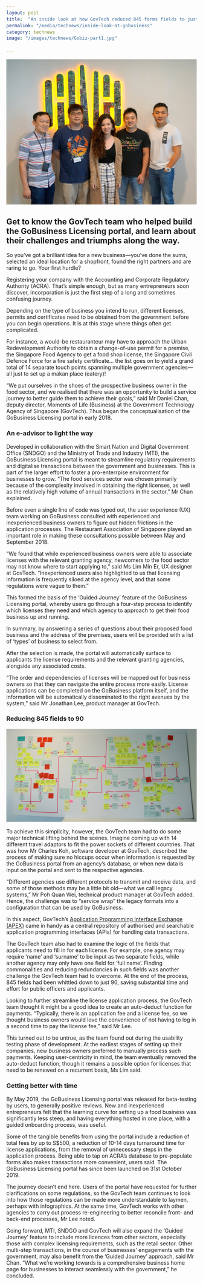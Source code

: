 ```yaml
---
layout: post
title:  "An inside look at how GovTech reduced 845 forms fields to just 90 on the GoBusiness Licensing portal"
permalink: "/media/technews/inside-look-at-gobusiness"
category: technews
image: "/images/technews/Gobiz-part1.jpg"

---
```


![GoBiz development story](/images/technews/Gobiz-part1.jpg)

Get to know the GovTech team who helped build the GoBusiness Licensing portal, and learn about their challenges and triumphs along the way. 
---

So you’ve got a brilliant idea for a new business—you’ve done the sums, selected an ideal location for a shopfront, found the right partners and are raring to go. Your first hurdle? 

Registering your company with the Accounting and Corporate Regulatory Authority (ACRA). That’s simple enough, but as many entrepreneurs soon discover, incorporation is just the first step of a long and sometimes confusing journey.

Depending on the type of business you intend to run, different licenses, permits and certificates need to be obtained from the government before you can begin operations. It is at this stage where things often get complicated.

For instance, a would-be restauranteur may have to approach the Urban Redevelopment Authority to obtain a change-of-use permit for a premise, the Singapore Food Agency to get a food shop license, the Singapore Civil Defence Force for a fire safety certificate… the list goes on to yield a grand total of 14 separate touch points spanning multiple government agencies—all just to set up a makan place (eatery)! 

“We put ourselves in the shoes of the prospective business owner in the food sector, and we realised that there was an opportunity to build a service journey to better guide them to achieve their goals,” said Mr Daniel Chan, deputy director, Moments of Life (Business) at the Government Technology Agency of Singapore (GovTech). Thus began the conceptualisation of the GoBusiness Licensing portal in early 2018.

### **An e-advisor to light the way**

Developed in collaboration with the Smart Nation and Digital Government Office (SNDGO) and the Ministry of Trade and Industry (MTI), the GoBusiness Licensing portal is meant to streamline regulatory requirements and digitalise transactions between the government and businesses. This is part of the larger effort to foster a pro-enterrpise environment for businesses to grow. “The food services sector was chosen primarily because of the complexity involved in obtaining the right licenses, as well as the relatively high volume of annual transactions in the sector,” Mr Chan explained. 

Before even a single line of code was typed out, the user experience (UX) team working on GoBusiness consulted with experienced and inexperienced business owners to figure out hidden frictions in the application processes. The Restaurant Association of Singapore played an important role in making these consultations possible between May and September 2018.

“We found that while experienced business owners were able to associate licenses with the relevant granting agency, newcomers to the food sector may not know where to start applying to,” said Ms Lim Min Er, UX designer at GovTech. “Inexperienced users also highlighted to us that licensing information is frequently siloed at the agency level, and that some regulations were vague to them.”

This formed the basis of the ‘Guided Journey’ feature of the GoBusiness Licensing portal, whereby users go through a four-step process to identify which licenses they need and which agency to approach to get their food business up and running.

In summary, by answering a series of questions about their proposed food business and the address of the premises, users will be provided with a list of ‘types’ of business to select from. 

After the selection is made, the portal will automatically surface to applicants the license requirements and the relevant granting agencies, alongside any associated costs.

“The order and dependencies of licenses will be mapped out for business owners so that they can navigate the entire process more easily. License applications can be completed on the GoBusiness platform itself, and the information will be automatically disseminated to the right avenues by the system,” said Mr Jonathan Lee, product manager at GovTech.

### **Reducing 845 fields to 90**

![GoBiz development story](/images/technews/gobiz-part2.jpg)

To achieve this simplicity, however, the GovTech team had to do some major technical lifting behind the scenes. Imagine coming up with 14 different travel adaptors to fit the power sockets of different countries. That was how Mr Charles Koh, software developer at GovTech, described the process of making sure no hiccups occur when information is requested by the GoBusiness portal from an agency’s database, or when new data is input on the portal and sent to the respective agencies. 

“Different agencies use different protocols to transmit and receive data, and some of those methods may be a little bit old—what we call legacy systems,” Mr Poh Quan Wei, technical product manager at GovTech added. Hence, the challenge was to “service wrap” the legacy formats into a configuration that can be used by GoBusiness. 

In this aspect, GovTech’s [Application Programming Interface Exchange (APEX)](https://www.tech.gov.sg/media/technews/getting-to-know-nectar-and-apex) came in handy as a central repository of authorised and searchable application programming interfaces (APIs) for handling data transactions.
	
The GovTech team also had to examine the logic of the fields that applicants need to fill in for each license. For example, one agency may require ‘name’ and ‘surname’ to be input as two separate fields, while another agency may only have one field for ‘full name’. Finding commonalities and reducing redundancies in such fields was another challenge the GovTech team had to overcome. At the end of the process, 845 fields had been whittled down to just 90, saving substantial time and effort for public officers and applicants. 

Looking to further streamline the license application process, the GovTech team thought it might be a good idea to create an auto-deduct function for payments. “Typically, there is an application fee and a license fee, so we thought business owners would love the convenience of not having to log in a second time to pay the license fee,” said Mr Lee.

This turned out to be untrue, as the team found out during the usability testing phase of development. At the earliest stages of setting up their companies, new business owners preferred to manually process such payments. Keeping user-centricity in mind, the team eventually removed the auto-deduct function, though it remains a possible option for licenses that need to be renewed on a recurrent basis, Ms Lim said.

### **Getting better with time**

By May 2019, the GoBusiness Licensing portal was released for beta-testing by users, to generally positive reviews. New and inexperienced entrepreneurs felt that the learning curve for setting up a food business was significantly less steep, and having everything hosted in one place, with a guided onboarding process, was useful.

Some of the tangible benefits from using the portal include a reduction of total fees by up to S$500, a reduction of 10-14 days turnaround time for license applications, from the removal of unnecessary steps in the application process. Being able to tap on ACRA’s database to pre-populate forms also makes transactions more convenient, users said. The GoBusiness Licensing portal has since been launched on 31st October 2019.

The journey doesn’t end here. Users of the portal have requested for further clarifications on some regulations, so the GovTech team continues to look into how those regulations can be made more understandable to laymen, perhaps with infographics. At the same time, GovTech works with other agencies to carry out process re-engineering to better reconcile front- and back-end processes, Mr Lee noted. 

Going forward, MTI, SNDGO and GovTech will also expand the ‘Guided Journey’ feature to include more licences from other sectors, especially those with complex licensing requirements, such as the retail sector. Other multi-step transactions, in the course of businesses’ engagements with the government, may also benefit from the ‘Guided Journey’ approach, said Mr Chan. “What we’re working towards is a comprehensive business home page for businesses to interact seamlessly with the government,” he concluded. 
